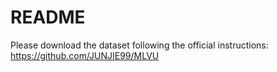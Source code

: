 # README

Please download the dataset following the official instructions: <https://github.com/JUNJIE99/MLVU>
